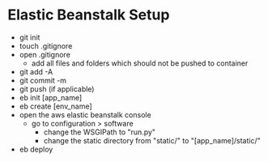 # Elastic Beanstalk Setup

- git init
- touch .gitignore
- open .gitignore
  - add all files and folders which should not be pushed to container
- git add -A
- git commit -m
- git push (if applicable)
- eb init [app_name]
- eb create [env_name]
- open the aws elastic beanstalk console
  - go to configuration > software
    - change the WSGIPath to "run.py"
    - change the static directory from "static/" to "[app_name]/static/"
- eb deploy

